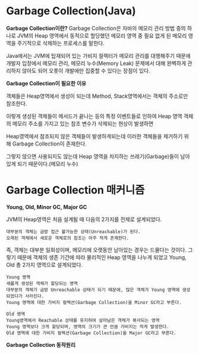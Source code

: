 # Garbage Collection(Java)

<b>Garbage Collection이란?</b>
Garbage Collection은 자바의 메모리 관리 방법 중의 하나로 JVM의 Heap 영역에서 동적으로 할당했던 메모리 영역 중 필요 없게 된 메모리 영역을 주기적으로 삭제하는 프로세스를 말한다.

Java에서는 JVM에 탑재되어 있는 가비지 컬렉터가 메모리 관리를 대행해주기 때문에 개발자 입장에서 메모리 관리, 메모리 누수(Memory Leak) 문제에서 대해 완벽하게 관리하지 않아도 되어 오롯이 개발에만 집중할 수 있다는 장점이 있다.

<b>Garbage Collection이 필요한 이유</b>

객체들은 Heap영역에서 생성이 되는데 Method, Stack영역에서는 객체의 주소로만 참조한다.

이렇게 생성된 객체들이 메서드가 끝나는 등의 특정 이벤트들로 인하여 Heap 영역 객체의 메모리 주소를 가지고 있는 참조 변수가 삭제되는 현상이 발생하면

Heap영역에서 참조되지 않은 객체들이 발생하게되는데 이러한 객체들을 제거하기 위해 Garbage Collection이 존재한다.

그렇지 않으면 사용되지도 않는데 Heap 영역을 차지하는 쓰레기(Garbage)들이 남아있게 되기 때문이다.(메모리 누수)

# Garbage Collection 매커니즘

<b>Young, Old, Minor GC, Major GC</b>

JVM의 Heap영역은 처음 설계될 때 다음의 2가지를 전제로 설계되었다.

    대부분의 객체는 금방 접근 불가능한 상태(Unreachable)가 된다.
    오래된 객체에서 새로운 객체로의 참조는 아주 적게 존재한다.
 
즉, 객체는 대부분 일회성이며, 메모리에 오랫동안 남아있는 경우는 드물다는 것이다. 그렇기 때문에 객체의 생존 기간에 따라 물리적인 Heap 영역을 나누게 되었고 Young, Old 총 2가지 영역으로 설계되었다.

    Young 영역
    새롭게 생성된 객체가 할당되는 영역
    대부분의 객체가 금방 Unreachable 상태가 되기 때문에, 많은 객체가 Young 영역에 생성되었다가 사라진다.
    Young 영역에 대한 가비지 컬렉션(Garbage Collection)을 Minor GC라고 부른다.
    
    Old 영역
    Young영역에서 Reachable 상태를 유지하여 살아남은 객체가 복사되는 영역
    Young 영역보다 크게 할당되며, 영역의 크기가 큰 만큼 가비지는 적게 발생한다.
    Old 영역에 대한 가비지 컬렉션(Garbage Collection)을 Major GC라고 부른다.
    
<b>Garbage Collection 동작원리</b>

